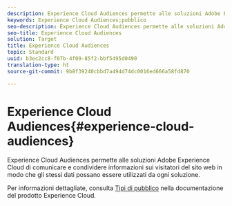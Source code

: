 ```yaml
---
description: Experience Cloud Audiences permette alle soluzioni Adobe Experience Cloud di comunicare e condividere informazioni sui visitatori del sito web in modo che gli stessi dati possano essere utilizzati da ogni soluzione.
keywords: Experience Cloud Audiences;pubblico
seo-description: Experience Cloud Audiences permette alle soluzioni Adobe Experience Cloud di comunicare e condividere informazioni sui visitatori del sito web in modo che gli stessi dati possano essere utilizzati da ogni soluzione.
seo-title: Experience Cloud Audiences
solution: Target
title: Experience Cloud Audiences
topic: Standard
uuid: b3ec2cc8-f07b-4f09-85f2-bbf5495d0490
translation-type: ht
source-git-commit: 9b8f39240cbbd7a494d74dc0016ed666a58fd870

---
```



# Experience Cloud Audiences{#experience-cloud-audiences}

Experience Cloud Audiences permette alle soluzioni Adobe Experience Cloud di comunicare e condividere informazioni sui visitatori del sito web in modo che gli stessi dati possano essere utilizzati da ogni soluzione.

Per informazioni dettagliate, consulta [Tipi di pubblico](https://marketing.adobe.com/resources/help/it_IT/mcloud/audience_library.html) nella documentazione del prodotto Experience Cloud.
